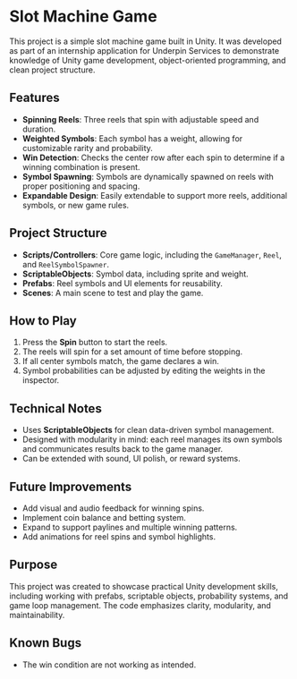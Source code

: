 # Slot Machine Game

This project is a simple slot machine game built in Unity. It was developed as part of an internship application for Underpin Services to demonstrate knowledge of Unity game development, object-oriented programming, and clean project structure.

## Features

- **Spinning Reels**: Three reels that spin with adjustable speed and duration.
- **Weighted Symbols**: Each symbol has a weight, allowing for customizable rarity and probability.
- **Win Detection**: Checks the center row after each spin to determine if a winning combination is present.
- **Symbol Spawning**: Symbols are dynamically spawned on reels with proper positioning and spacing.
- **Expandable Design**: Easily extendable to support more reels, additional symbols, or new game rules.

## Project Structure

- **Scripts/Controllers**: Core game logic, including the `GameManager`, `Reel`, and `ReelSymbolSpawner`.
- **ScriptableObjects**: Symbol data, including sprite and weight.
- **Prefabs**: Reel symbols and UI elements for reusability.
- **Scenes**: A main scene to test and play the game.

## How to Play

1. Press the **Spin** button to start the reels.
2. The reels will spin for a set amount of time before stopping.
3. If all center symbols match, the game declares a win.
4. Symbol probabilities can be adjusted by editing the weights in the inspector.

## Technical Notes

- Uses **ScriptableObjects** for clean data-driven symbol management.
- Designed with modularity in mind: each reel manages its own symbols and communicates results back to the game manager.
- Can be extended with sound, UI polish, or reward systems.

## Future Improvements

- Add visual and audio feedback for winning spins.
- Implement coin balance and betting system.
- Expand to support paylines and multiple winning patterns.
- Add animations for reel spins and symbol highlights.

## Purpose

This project was created to showcase practical Unity development skills, including working with prefabs, scriptable objects, probability systems, and game loop management. The code emphasizes clarity, modularity, and maintainability.

## Known Bugs

- The win condition are not working as intended.
